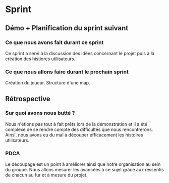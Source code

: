 # Sprint 

## Démo + Planification du sprint suivant

### Ce que nous avons fait durant ce sprint
Ce sprint a servi à la discussion des idées concernant le projet puis à la création
des histiores utilisateurs.

### Ce que nous allons faire durant le prochain sprint
Création du joueur.
Structure d'une map.

## Rétrospective

### Sur quoi avons nous butté ?
Nous n'étions pas tout à fait prêts lors de la démonstration et il a été complexe de se rendre compte des difficultés que nous rencontrerons. Ainsi, nous avons eu du mal à découper efficacement les histoires utilisateurs.

### PDCA
Le découpage est un point à améliorer ainsi que notre organisation au sein du groupe.
Nous allons mesurer les avancées à ce sujet grâce aux ressentis de chacun au fur et à mesure du projet.
